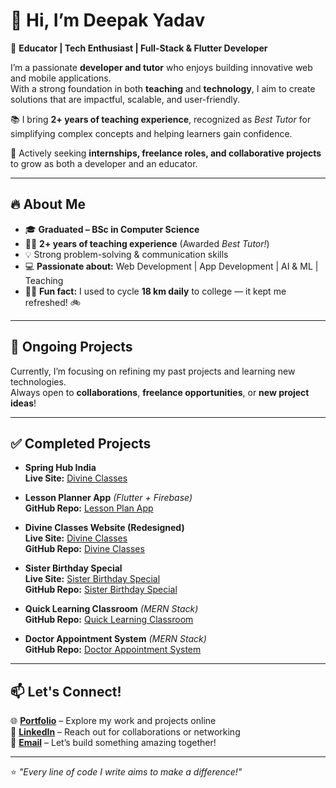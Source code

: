 # 👋 Hi, I’m Deepak Yadav

🚀 **Educator | Tech Enthusiast | Full-Stack & Flutter Developer**

I’m a passionate **developer and tutor** who enjoys building innovative web and mobile applications.  
With a strong foundation in both **teaching** and **technology**, I aim to create solutions that are impactful, scalable, and user-friendly.  

📚 I bring **2+ years of teaching experience**, recognized as *Best Tutor* for simplifying complex concepts and helping learners gain confidence.  

🌟 Actively seeking **internships, freelance roles, and collaborative projects** to grow as both a developer and an educator.  

---

## 🔥 About Me

- 🎓 **Graduated – BSc in Computer Science**
- 👨‍🏫 **2+ years of teaching experience** (Awarded *Best Tutor!*)
- 💡 Strong problem-solving & communication skills
- 💻 **Passionate about:** Web Development | App Development | AI & ML | Teaching
- 🚴‍♂️ **Fun fact:** I used to cycle **18 km daily** to college — it kept me refreshed! 🚲

---

## 🚧 Ongoing Projects

Currently, I’m focusing on refining my past projects and learning new technologies.  
Always open to **collaborations**, **freelance opportunities**, or **new project ideas**!

---

## ✅ Completed Projects

- **Spring Hub India**  
  **Live Site:** [Divine Classes](https://springhubindia.com)
  
- **Lesson Planner App** *(Flutter + Firebase)*  
  **GitHub Repo:** [Lesson Plan App](https://github.com/TheCodeByDeepak/LessonPlan)

- **Divine Classes Website (Redesigned)**  
  **Live Site:** [Divine Classes](https://thecodebydeepak.github.io/DivineClasses/)  
  **GitHub Repo:** [Divine Classes](https://github.com/thecodebydeepak/DivineClasses)

- **Sister Birthday Special**  
  **Live Site:** [Sister Birthday Special](https://thecodebydeepak.github.io/SisterBirthdaySpecial)  
  **GitHub Repo:** [Sister Birthday Special](https://github.com/TheCodeByDeepak/SisterBirthdaySpecial)

- **Quick Learning Classroom** *(MERN Stack)*  
  **GitHub Repo:** [Quick Learning Classroom](https://github.com/thecodebydeepak/QuickLearningClassroom)

- **Doctor Appointment System** *(MERN Stack)*  
  **GitHub Repo:** [Doctor Appointment System](https://github.com/thecodebydeepak/DoctorAppointmentSystem)

---

## 📫 Let's Connect!

🌐 **[Portfolio](https://thecodebydeepak.github.io/)** – Explore my work and projects online  
🔗 **[LinkedIn](https://www.linkedin.com/in/thecodebydeepak)** – Reach out for collaborations or networking  
📧 **[Email](mailto:thecodebydeepak@gmail.com)** – Let’s build something amazing together!

---

⭐ *"Every line of code I write aims to make a difference!"*
